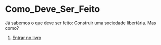 # Como_Deve_Ser_Feito
Já sabemos o que deve ser feito: Construir uma sociedade libertária. Mas como?

1. [Entrar no livro](Sumário.md)
